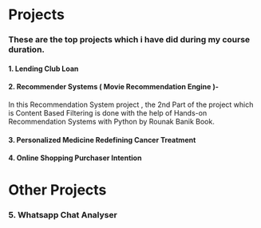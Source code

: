 # Projects

### These are the top projects which i have did during my course duration.
#### 1. Lending Club Loan
#### 2. Recommender Systems ( Movie Recommendation Engine )- 
In this Recommendation System project , the 2nd Part of the project which is Content Based Filtering is done with the help of Hands-on Recommendation Systems with Python by Rounak Banik Book.
#### 3. Personalized Medicine Redefining Cancer Treatment
#### 4. Online Shopping Purchaser Intention


# Other Projects
### 5. Whatsapp Chat Analyser
